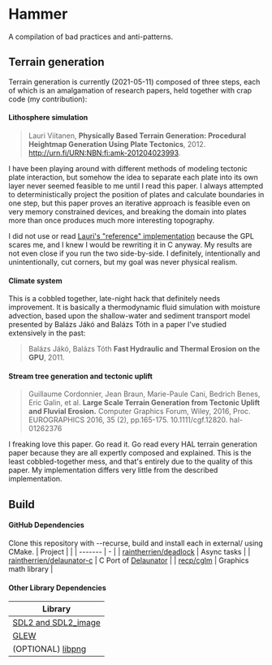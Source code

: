 # Hammer

A compilation of bad practices and anti-patterns.

## Terrain generation
Terrain generation is currently (2021-05-11) composed of three steps, each of which is an amalgamation of research papers, held together with crap code (my contribution):

#### Lithosphere simulation
> Lauri Viitanen, **Physically Based Terrain Generation: Procedural Heightmap Generation Using Plate Tectonics**, 2012. http://urn.fi/URN:NBN:fi:amk-201204023993.

I have been playing around with different methods of modeling tectonic plate interaction, but somehow the idea to separate each plate into its own layer never seemed feasible to me until I read this paper. I always attempted to deterministically project the position of plates and calculate boundaries in one step, but this paper proves an iterative approach is feasible even on very memory constrained devices, and breaking the domain into plates more than once produces much more interesting topography.

I did not use or read [Lauri's "reference" implementation](https://sourceforge.net/projects/platec/) because the GPL scares me, and I knew I would be rewriting it in C anyway. My results are not even close if you run the two side-by-side. I definitely, intentionally and unintentionally, cut corners, but my goal was never physical realism.

#### Climate system
This is a cobbled together, late-night hack that definitely needs improvement. It is basically a thermodynamic fluid simulation with moisture advection, based upon the shallow-water and sediment transport model presented by Balázs Jákó and Balázs Tóth in a paper I've studied extensively in the past:
> Balázs Jákó, Balázs Tóth **Fast Hydraulic and Thermal Erosion on the GPU**, 2011.

#### Stream tree generation and tectonic uplift
> Guillaume Cordonnier, Jean Braun, Marie-Paule Cani, Bedrich Benes, Eric Galin, et al. **Large Scale Terrain Generation from Tectonic Uplift and Fluvial Erosion.** Computer Graphics Forum, Wiley, 2016, Proc. EUROGRAPHICS 2016, 35 (2), pp.165-175. 10.1111/cgf.12820. hal-01262376

I freaking love this paper. Go read it. Go read every HAL terrain generation paper because they are all expertly composed and explained. This is the least cobbled-together mess, and that's entirely due to the quality of this paper. My implementation differs very little from the described implementation.

## Build

#### GitHub Dependencies
Clone this repository with --recurse, build and install each in external/ using CMake.
| Project | |
| ------- | - |
| [raintherrien/deadlock](https://github.com/raintherrien/deadlock) | Async tasks |
| [raintherrien/delaunator-c](https://github.com/raintherrien/delaunator-c) | C Port of [Delaunator](https://github.com/mapbox/delaunator) |
| [recp/cglm](https://github.com/recp/cglm) | Graphics math library |

#### Other Library Dependencies
| Library |
| ------- |
| [SDL2 and SDL2_image](https://www.libsdl.org/) |
| [GLEW](http://glew.sourceforge.net/) |
| (OPTIONAL) [libpng](http://www.libpng.org/pub/png/libpng.html) |
